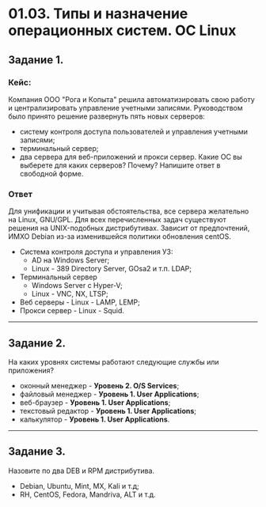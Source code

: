 # 01.03. Типы и назначение операционных систем. ОС Linux
## Задание 1.
### Кейс:
Компания ООО "Рога и Копыта" решила автоматизировать свою работу и централизировать управление учетными записями. Руководством было принято решение развернуть пять новых серверов:
- систему контроля доступа пользователей и управления учетными записями;
- терминальный сервер;
- два сервера для веб-приложений и прокси сервер.
Какие ОС вы выберете для каких серверов? Почему?
Напишите ответ в свободной форме.
### Ответ
Для унификации и учитывая обстоятельства, все сервера желательно на Linux, GNU/GPL. Для всех перечисленных задач существуют решения на UNIX-подобных дистрибутивах. Зависит от предпочтений, ИМХО Debian из-за изменившейся политики обновления centOS.
- Система контроля доступа и управления УЗ:
	- AD на Windows Server; 
	- Linux - 389 Directory Server, GOsa2 и т.п. LDAP;
- Терминальный сервер
	- Windows Server с Hyper-V;
	- Linux - VNC, NX, LTSP;
- Веб серверы - Linux - LAMP, LEMP;
- Прокси сервер - Linux - Squid.

---
## Задание 2.
На каких уровнях системы работают следующие службы или приложения?
- оконный менеджер - **Уровень 2. O/S Services**;
- файловый менеджер - **Уровень 1. User Applications**;
- веб-браузер - **Уровень 1. User Applications**;
- текстовый редактор - **Уровень 1. User Applications**;
- калькулятор - **Уровень 1. User Applications**.

---
## Задание 3.
Назовите по два DEB и RPM дистрибутива.
- Debian, Ubuntu, Mint, MX, Kali и т.д;
- RH, CentOS, Fedora, Mandriva, ALT и т.д.